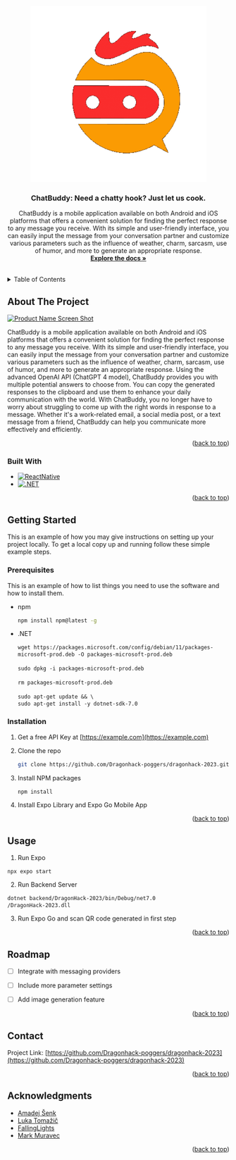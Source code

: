 <!-- Improved compatibility of back to top link: See: https://github.com/othneildrew/Best-README-Template/pull/73 -->
<a name="readme-top"></a>
<!--
*** Thanks for checking out the Best-README-Template. If you have a suggestion
*** that would make this better, please fork the repo and create a pull request
*** or simply open an issue with the tag "enhancement".
*** Don't forget to give the project a star!
*** Thanks again! Now go create something AMAZING! :D
-->



<!-- PROJECT SHIELDS -->
<!--
*** I'm using markdown "reference style" links for readability.
*** Reference links are enclosed in brackets [ ] instead of parentheses ( ).
*** See the bottom of this document for the declaration of the reference variables
*** for contributors-url, forks-url, etc. This is an optional, concise syntax you may use.
*** https://www.markdownguide.org/basic-syntax/#reference-style-links
-->


<!-- PROJECT LOGO -->
<br />
<div align="center">
  <a href="https://github.com/Dragonhack-poggers/dragonhack-2023">
    <img src="logo.gif" alt="Logo" width="400" height="400">
  </a>

<h3 align="center">ChatBuddy: Need a chatty hook? Just let us cook.</h3>

  <p align="center">
    ChatBuddy is a mobile application available on both Android and iOS platforms that offers a convenient solution for finding the perfect response to any message you receive. With its simple and user-friendly interface, you can easily input the message from your conversation partner and customize various parameters such as the influence of weather, charm, sarcasm, use of humor, and more to generate an appropriate response.
    <br />
    <a href="https://github.com/Dragonhack-poggers/dragonhack-2023"><strong>Explore the docs »</strong></a>
    <br />
    <br />

  </p>
</div>



<!-- TABLE OF CONTENTS -->
<details>
  <summary>Table of Contents</summary>
  <ol>
    <li>
      <a href="#about-the-project">About The Project</a>
      <ul>
        <li><a href="#built-with">Built With</a></li>
      </ul>
    </li>
    <li>
      <a href="#getting-started">Getting Started</a>
      <ul>
        <li><a href="#prerequisites">Prerequisites</a></li>
        <li><a href="#installation">Installation</a></li>
      </ul>
    </li>
    <li><a href="#usage">Usage</a></li>
    <li><a href="#roadmap">Roadmap</a></li>
    <li><a href="#contact">Contact</a></li>
    <li><a href="#acknowledgments">Acknowledgments</a></li>
  </ol>
</details>



<!-- ABOUT THE PROJECT -->
## About The Project

[![Product Name Screen Shot][product-screenshot]](https://example.com)

ChatBuddy is a mobile application available on both Android and iOS platforms that offers a convenient solution for finding the perfect response to any message you receive. With its simple and user-friendly interface, you can easily input the message from your conversation partner and customize various parameters such as the influence of weather, charm, sarcasm, use of humor, and more to generate an appropriate response.
Using the advanced OpenAI API (ChatGPT 4 model), ChatBuddy provides you with multiple potential answers to choose from. You can copy the generated responses to the clipboard and use them to enhance your daily communication with the world.
With ChatBuddy, you no longer have to worry about struggling to come up with the right words in response to a message. Whether it's a work-related email, a social media post, or a text message from a friend, ChatBuddy can help you communicate more effectively and efficiently.

<p align="right">(<a href="#readme-top">back to top</a>)</p>



### Built With

* [![ReactNative][React]][React-url]
* [![.NET][.NET]][.NET-url]

<p align="right">(<a href="#readme-top">back to top</a>)</p>



<!-- GETTING STARTED -->
## Getting Started

This is an example of how you may give instructions on setting up your project locally.
To get a local copy up and running follow these simple example steps.

### Prerequisites

This is an example of how to list things you need to use the software and how to install them.
* npm
  ```sh
  npm install npm@latest -g
  ```
* .NET
  ```
  wget https://packages.microsoft.com/config/debian/11/packages-microsoft-prod.deb -O packages-microsoft-prod.deb

  sudo dpkg -i packages-microsoft-prod.deb

  rm packages-microsoft-prod.deb

  sudo apt-get update && \
  sudo apt-get install -y dotnet-sdk-7.0
  ```

### Installation

1. Get a free API Key at [https://example.com](https://example.com)
2. Clone the repo
   ```sh
   git clone https://github.com/Dragonhack-poggers/dragonhack-2023.git
   ```
3. Install NPM packages
   ```sh
   npm install
   ```
   
4. Install Expo Library and Expo Go Mobile App

<p align="right">(<a href="#readme-top">back to top</a>)</p>



<!-- USAGE EXAMPLES -->
## Usage

1. Run Expo
```
npx expo start
```
2. Run Backend Server
```
dotnet backend/DragonHack-2023/bin/Debug/net7.0
/DragonHack-2023.dll
```
3. Run Expo Go and scan QR code generated in first step

<p align="right">(<a href="#readme-top">back to top</a>)</p>



<!-- ROADMAP -->
## Roadmap

- [ ] Integrate with messaging providers
- [ ] Include more parameter settings 
- [ ] Add image generation feature


<p align="right">(<a href="#readme-top">back to top</a>)</p>

<!-- CONTACT -->
## Contact

Project Link: [https://github.com/Dragonhack-poggers/dragonhack-2023](https://github.com/Dragonhack-poggers/dragonhack-2023)

<p align="right">(<a href="#readme-top">back to top</a>)</p>



<!-- ACKNOWLEDGMENTS -->
## Acknowledgments

* [Amadej Šenk](https://github.com/Guide4Ever)
* [Luka Tomažič](https://github.com/ltomazic)
* [FallingLights](https://github.com/FallingLights)
* [Mark Muravec](https://github.com/MarkMuravec)

<p align="right">(<a href="#readme-top">back to top</a>)</p>



<!-- MARKDOWN LINKS & IMAGES -->
<!-- https://www.markdownguide.org/basic-syntax/#reference-style-links -->
[contributors-shield]: https://img.shields.io/github/contributors/Dragonhack-poggers/dragonhack-2023.svg?style=for-the-badge
[contributors-url]: https://github.com/Dragonhack-poggers/dragonhack-2023/graphs/contributors
[forks-shield]: https://img.shields.io/github/forks/Dragonhack-poggers/dragonhack-2023.svg?style=for-the-badge
[forks-url]: https://github.com/Dragonhack-poggers/dragonhack-2023/network/members
[stars-shield]: https://img.shields.io/github/stars/Dragonhack-poggers/dragonhack-2023.svg?style=for-the-badge
[stars-url]: https://github.com/Dragonhack-poggers/dragonhack-2023/stargazers
[issues-shield]: https://img.shields.io/github/issues/Dragonhack-poggers/dragonhack-2023.svg?style=for-the-badge
[issues-url]: https://github.com/Dragonhack-poggers/dragonhack-2023/issues
[license-shield]: https://img.shields.io/github/license/Dragonhack-poggers/dragonhack-2023.svg?style=for-the-badge
[license-url]: https://github.com/Dragonhack-poggers/dragonhack-2023/blob/master/LICENSE.txt
[linkedin-shield]: https://img.shields.io/badge/-LinkedIn-black.svg?style=for-the-badge&logo=linkedin&colorB=555
[linkedin-url]: https://linkedin.com/in/linkedin_username
[product-screenshot]: images/screenshot.png
[Next.js]: https://img.shields.io/badge/next.js-000000?style=for-the-badge&logo=nextdotjs&logoColor=white
[Next-url]: https://nextjs.org/
[React]: https://img.shields.io/badge/react_native-%2320232a.svg?style=for-the-badge&logo=react&logoColor=%2361DAFB
[React-url]: https://reactnative.dev/
[.NET]: https://img.shields.io/badge/.NET-20232A?style=for-the-badge&logo=.NET&logoColor=61DAFB%20
[.NET-url]: https://dotnet.microsoft.com/en-us/
[Vue.js]: https://img.shields.io/badge/Vue.js-35495E?style=for-the-badge&logo=vuedotjs&logoColor=4FC08D
[Vue-url]: https://vuejs.org/
[Angular.io]: https://img.shields.io/badge/Angular-DD0031?style=for-the-badge&logo=angular&logoColor=white
[Angular-url]: https://angular.io/
[Svelte.dev]: https://img.shields.io/badge/Svelte-4A4A55?style=for-the-badge&logo=svelte&logoColor=FF3E00
[Svelte-url]: https://svelte.dev/
[Laravel.com]: https://img.shields.io/badge/Laravel-FF2D20?style=for-the-badge&logo=laravel&logoColor=white
[Laravel-url]: https://laravel.com
[Bootstrap.com]: https://img.shields.io/badge/Bootstrap-563D7C?style=for-the-badge&logo=bootstrap&logoColor=white
[Bootstrap-url]: https://getbootstrap.com
[JQuery.com]: https://img.shields.io/badge/jQuery-0769AD?style=for-the-badge&logo=jquery&logoColor=white
[JQuery-url]: https://jquery.com 
